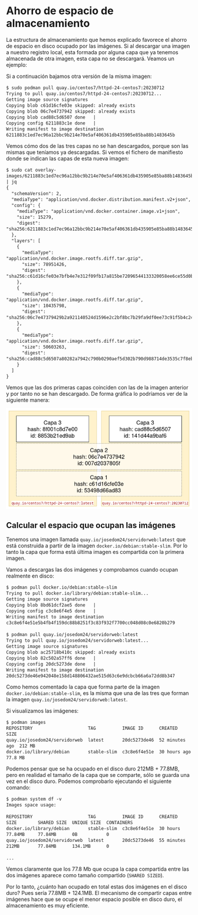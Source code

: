 # Ahorro de espacio de almacenamiento

La estructura de almacenamiento que hemos explicado favorece el ahorro de espacio en disco ocupado por las imágenes. Si al descargar una imagen a nuestro registro local, esta formada por alguna capa que ya tenemos almacenada de otra imagen, esta capa no se descargará. Veamos un ejemplo:

Si a continuación bajamos otra versión de la misma imagen:

```
$ sudo podman pull quay.io/centos7/httpd-24-centos7:20230712
Trying to pull quay.io/centos7/httpd-24-centos7:20230712...
Getting image source signatures
Copying blob c61d16cfe03e skipped: already exists  
Copying blob 06c7e4737942 skipped: already exists  
Copying blob cad88c5d6507 done   | 
Copying config 6211883c1e done   | 
Writing manifest to image destination
6211883c1ed7ec96a12bbc9b214e70e5af406361db435905e85ba88b1483645b
```

Vemos cómo dos de las tres capas no se han descargados, porque son las mismas que teníamos ya descargadas. Si vemos el fichero de manifiesto donde se indican las capas de esta nueva imagen:

```
$ sudo cat overlay-images/6211883c1ed7ec96a12bbc9b214e70e5af406361db435905e85ba88b1483645b/manifest | jq
{
  "schemaVersion": 2,
  "mediaType": "application/vnd.docker.distribution.manifest.v2+json",
  "config": {
    "mediaType": "application/vnd.docker.container.image.v1+json",
    "size": 15279,
    "digest": "sha256:6211883c1ed7ec96a12bbc9b214e70e5af406361db435905e85ba88b1483645b"
  },
  "layers": [
    {
      "mediaType": "application/vnd.docker.image.rootfs.diff.tar.gzip",
      "size": 78951426,
      "digest": "sha256:c61d16cfe03e7bfb4e7e312f09fb17a815be72096544133320058ee6ce55d0b2"
    },
    {
      "mediaType": "application/vnd.docker.image.rootfs.diff.tar.gzip",
      "size": 10435798,
      "digest": "sha256:06c7e47379429b2a921140524d1596e2c2bf8bc7b29fa9df0ee73c91f5b4c24f"
    },
    {
      "mediaType": "application/vnd.docker.image.rootfs.diff.tar.gzip",
      "size": 50603263,
      "digest": "sha256:cad88c5d6507a80282a7942c790b0290aef5d302b790d988714de3535c7f8eb9"
    }
  ]
}
```
Vemos que las dos primeras capas coinciden con las de la imagen anterior y por tanto no se han descargado. De forma gráfica lo podríamos ver de la siguiente manera:

![images4](img/images4.png)

## Calcular el espacio que ocupan las imágenes

Tenemos una imagen llamada `quay.io/josedom24/servidorweb:latest` que está construida a partir de la imagen `docker.io/debian:stable-slim`. Por lo tanto la capa que forma está última imagen es compartida con la primera imagen.

Vamos a descargas las dos imágenes y comprobamos cuando ocupan realmente en disco:

```
$ podman pull docker.io/debian:stable-slim
Trying to pull docker.io/library/debian:stable-slim...
Getting image source signatures
Copying blob 8bd61dcf2ae5 done   | 
Copying config c3c8e6f4e5 done   | 
Writing manifest to image destination
c3c8e6f4e51e5b4fb4f159dc88b8251f3c83f932f7700cc048d08c0e6820b279

$ podman pull quay.io/josedom24/servidorweb:latest
Trying to pull quay.io/josedom24/servidorweb:latest...
Getting image source signatures
Copying blob ac25718b410c skipped: already exists  
Copying blob 82c502a57ff6 done   | 
Copying config 20dc5273de done   | 
Writing manifest to image destination
20dc5273de46e942048e158d148806432ae515d63c6e9dcbcb66a6a72dd8b347
```

Como hemos comentado la capa que forma parte de la imagen `docker.io/debian:stable-slim`, es la misma que una de las tres que forman la imagen `quay.io/josedom24/servidorweb:latest`.

Si visualizamos las imágenes:

```
$ podman images 
REPOSITORY                     TAG          IMAGE ID      CREATED         SIZE
quay.io/josedom24/servidorweb  latest       20dc5273de46  52 minutes ago  212 MB
docker.io/library/debian       stable-slim  c3c8e6f4e51e  30 hours ago    77.8 MB
```

Podemos pensar que se ha ocupado en el disco duro 212MB + 77.8MB, pero en realidad el tamaño de la capa que se comparte, sólo se guarda una vez en el disco duro. Podemos comprobarlo ejecutando el siguiente comando:

```
$ podman system df -v
Images space usage:

REPOSITORY                     TAG          IMAGE ID      CREATED     SIZE        SHARED SIZE  UNIQUE SIZE  CONTAINERS
docker.io/library/debian       stable-slim  c3c8e6f4e51e  30 hours    77.84MB     77.84MB      0B           0
quay.io/josedom24/servidorweb  latest       20dc5273de46  55 minutes  212MB       77.84MB      134.1MB      0

...
```
Vemos claramente que los 77.8 Mb que ocupa la capa compartida entre las dos imágenes aparece como tamaño compartido (`SHARED SIZED`).

Por lo tanto, ¿cuánto han ocupado en total estas dos imágenes en el disco duro? Pues sería 77.8MB + 124.1MB. El mecanismo de compartir capas entre imágenes hace que se ocupe el menor espacio posible en disco duro, el almacenamiento es muy eficiente.

